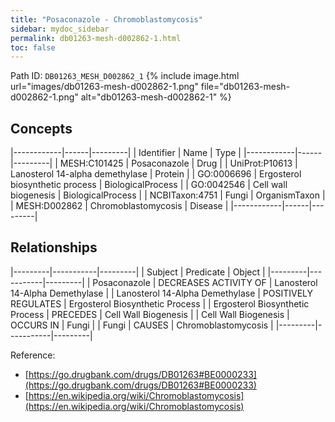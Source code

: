 ```yaml
---
title: "Posaconazole - Chromoblastomycosis"
sidebar: mydoc_sidebar
permalink: db01263-mesh-d002862-1.html
toc: false 
---
```



Path ID: `DB01263_MESH_D002862_1`
{% include image.html url="images/db01263-mesh-d002862-1.png" file="db01263-mesh-d002862-1.png" alt="db01263-mesh-d002862-1" %}

## Concepts

|------------|------|---------|
| Identifier | Name | Type    |
|------------|------|---------|
| MESH:C101425 | Posaconazole | Drug |
| UniProt:P10613 | Lanosterol 14-alpha demethylase | Protein |
| GO:0006696 | Ergosterol biosynthetic process | BiologicalProcess |
| GO:0042546 | Cell wall biogenesis | BiologicalProcess |
| NCBITaxon:4751 | Fungi | OrganismTaxon |
| MESH:D002862 | Chromoblastomycosis | Disease |
|------------|------|---------|

## Relationships

|---------|-----------|---------|
| Subject | Predicate | Object  |
|---------|-----------|---------|
| Posaconazole | DECREASES ACTIVITY OF | Lanosterol 14-Alpha Demethylase |
| Lanosterol 14-Alpha Demethylase | POSITIVELY REGULATES | Ergosterol Biosynthetic Process |
| Ergosterol Biosynthetic Process | PRECEDES | Cell Wall Biogenesis |
| Cell Wall Biogenesis | OCCURS IN | Fungi |
| Fungi | CAUSES | Chromoblastomycosis |
|---------|-----------|---------|

Reference: 
  - [https://go.drugbank.com/drugs/DB01263#BE0000233](https://go.drugbank.com/drugs/DB01263#BE0000233)
  - [https://en.wikipedia.org/wiki/Chromoblastomycosis](https://en.wikipedia.org/wiki/Chromoblastomycosis)
